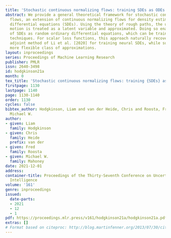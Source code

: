 ```yaml
---
title: 'Stochastic continuous normalizing flows: training SDEs as ODEs'
abstract: We provide a general theoretical framework for stochastic continuous normalizing
  flows, an extension of continuous normalizing flows for density estimation of stochastic
  differential equations (SDEs). Using the theory of rough paths, the underlying Brownian
  motion is treated as a latent variable and approximated. Doing so enables the treatment
  of SDEs as random ordinary differential equations, which can be trained using existing
  techniques. For scalar loss functions, this approach naturally recovers the stochastic
  adjoint method of Li et al. [2020] for training neural SDEs, while supporting a
  more flexible class of approximations.
layout: inproceedings
series: Proceedings of Machine Learning Research
publisher: PMLR
issn: 2640-3498
id: hodgkinson21a
month: 0
tex_title: 'Stochastic continuous normalizing flows: training {SDEs} as {ODEs}'
firstpage: 1130
lastpage: 1140
page: 1130-1140
order: 1130
cycles: false
bibtex_author: Hodgkinson, Liam and van der Heide, Chris and Roosta, Fred and Mahoney,
  Michael W.
author:
- given: Liam
  family: Hodgkinson
- given: Chris
  family: Heide
  prefix: van der
- given: Fred
  family: Roosta
- given: Michael W.
  family: Mahoney
date: 2021-12-01
address:
container-title: Proceedings of the Thirty-Seventh Conference on Uncertainty in Artificial
  Intelligence
volume: '161'
genre: inproceedings
issued:
  date-parts:
  - 2021
  - 12
  - 1
pdf: https://proceedings.mlr.press/v161/hodgkinson21a/hodgkinson21a.pdf
extras: []
# Format based on citeproc: http://blog.martinfenner.org/2013/07/30/citeproc-yaml-for-bibliographies/
---
```

